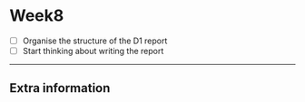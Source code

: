 # Week8

- [ ] Organise the structure of the D1 report
- [ ] Start thinking about writing the report

--- 
## Extra information
